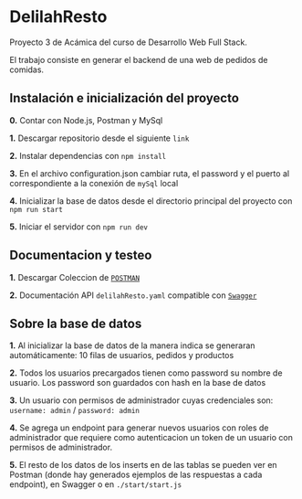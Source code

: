 # DelilahResto
Proyecto 3 de Acámica del curso de Desarrollo Web Full Stack.

El trabajo consiste en generar el backend de una web de pedidos de comidas.

## Instalación e inicialización del proyecto
**0.**  Contar con Node.js, Postman y MySql

**1.**  Descargar repositorio desde el siguiente `link`

**2.**  Instalar dependencias con `npm install`

**3.**  En el archivo configuration.json cambiar ruta, el password y el puerto al correspondiente a la conexión de `mySql` local

**4.** Inicializar la base de datos desde el directorio principal del proyecto con `npm run start`

**5.**  Iniciar el servidor con `npm run dev`


## Documentacion y testeo
**1.**  Descargar Coleccion de [`POSTMAN`](https://www.getpostman.com/collections/7a0f3b357e901b42d377)

**2.**  Documentación API `delilahResto.yaml` compatible con [`Swagger`](https://editor.swagger.io/)

## Sobre la base de datos
**1.**  Al inicializar la base de datos de la manera indica se generaran automáticamente: 10 filas de usuarios, pedidos y productos

**2.**  Todos los usuarios precargados tienen como password su nombre de usuario. Los password son guardados con hash en la base de datos

**3.**  Un usuario con permisos de administrador cuyas credenciales son: `username: admin` / `password: admin`

**4.**  Se agrega un endpoint para generar nuevos usuarios con roles de administrador que requiere como autenticacion un token de un usuario con permisos de administrador. 

**5.**  El resto de los datos de los inserts en de las tablas se pueden ver en Postman (donde hay generados ejemplos de las respuestas a cada endpoint), en Swagger o en `./start/start.js`


